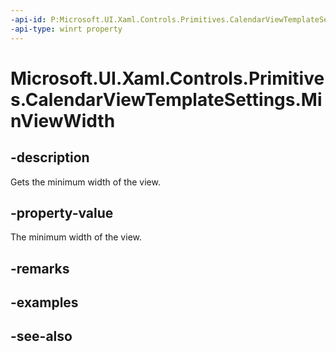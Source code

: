 ```yaml
---
-api-id: P:Microsoft.UI.Xaml.Controls.Primitives.CalendarViewTemplateSettings.MinViewWidth
-api-type: winrt property
---
```


<!-- Property syntax
public double MinViewWidth { get; }
-->

# Microsoft.UI.Xaml.Controls.Primitives.CalendarViewTemplateSettings.MinViewWidth

## -description
Gets the minimum width of the view.

## -property-value
The minimum width of the view.

## -remarks

## -examples

## -see-also
